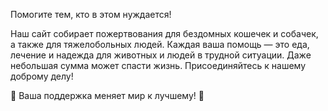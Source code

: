 Помогите тем, кто в этом нуждается!

Наш сайт собирает пожертвования для бездомных кошечек и собачек,
а также для тяжелобольных людей. Каждая ваша помощь — это еда, 
лечение и надежда для животных и людей в трудной ситуации.
Даже небольшая сумма может спасти жизнь. Присоединяйтесь к нашему доброму делу!

💖 Ваша поддержка меняет мир к лучшему! 🐾

